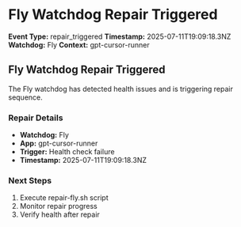 # Fly Watchdog Repair Triggered

**Event Type:** repair_triggered
**Timestamp:** 2025-07-11T19:09:18.3NZ
**Watchdog:** Fly
**Context:** gpt-cursor-runner


## Fly Watchdog Repair Triggered

The Fly watchdog has detected health issues and is triggering repair sequence.

### Repair Details
- **Watchdog:** Fly
- **App:** gpt-cursor-runner
- **Trigger:** Health check failure
- **Timestamp:** 2025-07-11T19:09:18.3NZ

### Next Steps
1. Execute repair-fly.sh script
2. Monitor repair progress
3. Verify health after repair


